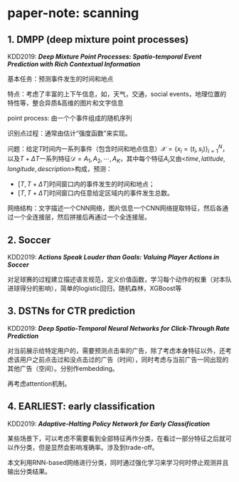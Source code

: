 # paper-note: scanning

## 1. DMPP (deep mixture point processes)

KDD2019: ***Deep Mixture Point Processes: Spatio-temporal Event Prediction with Rich Contextual Information***

基本任务：预测事件发生的时间和地点

特点：考虑了丰富的上下午信息，如，天气，交通，social events，地理位置的特性等，整合异质&高维的图片和文字信息

point process: 由一个个事件组成的随机序列

识别点过程：通常由估计“强度函数”来实现。

问题：给定$T$时间内一系列事件（包含时间和地点信息）$\mathcal{X}=\{x_i=(t_i,s_i)\}_{i=1}^N$，以及$T+\Delta T$一系列特征$\mathcal{D}=A_1,A_2,\cdots,A_K$，其中每个特征$A_i$又由<$time, latitude, longitude, description$>构成，预测：

+ $[T,T+\Delta T]$时间窗口内的事件发生的时间和地点；
+ $[T,T+\Delta T]$时间窗口内任意给定区域内的事件发生总数。

网络结构：文字描述一个CNN网络，图片信息一个CNN网络提取特征，然后各通过一个全连接层，然后拼接后再通过一个全连接层。



## 2. Soccer

KDD2019: ***Actions Speak Louder than Goals: Valuing Player Actions in Soccer***

对足球赛的过程建立描述语言规范，定义价值函数，学习每个动作的权重（对本队进球得分的影响），简单的logistic回归，随机森林，XGBoost等

## 3. DSTNs for CTR prediction

KDD2019: ***Deep Spatio-Temporal Neural Networks for Click-Through Rate Prediction***

对当前展示给特定用户的，需要预测点击率的广告，除了考虑本身特征以外，还考虑该用户之前点击过和没点击过的广告（时间），同时考虑与当前广告一同出现的其他广告（空间）。分别作embedding。

再考虑attention机制。

## 4. EARLIEST: early classification

KDD2019: ***Adaptive-Halting Policy Network for Early Classification***

某些场景下，可以考虑不需要看到全部特征再作分类，在看过一部分特征之后就可以作分类，但是显然会影响准确率。涉及到trade-off。

本文利用RNN-based网络进行分类，同时通过强化学习来学习何时停止观测并且输出分类结果。